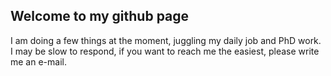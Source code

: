 ## Welcome to my github page

I am doing a few things at the moment, juggling my daily job and PhD work. 
I may be slow to respond, if you want to reach me the easiest, please write me an e-mail.



